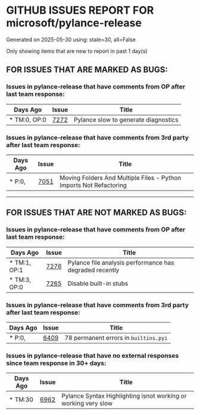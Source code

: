 
# GITHUB ISSUES REPORT FOR microsoft/pylance-release


Generated on 2025-05-30 using: stale=30, all=False


Only showing items that are new to report in past 1 day(s)


## FOR ISSUES THAT ARE MARKED AS BUGS:


### Issues in pylance-release that have comments from OP after last team response:

| Days Ago | Issue | Title |
| --- | --- | --- |
 | \* TM:0, OP:0  |[7272](https://github.com/microsoft/pylance-release/issues/7272 "Pylance slow to generate diagnostics")  |Pylance slow to generate diagnostics |

### Issues in pylance-release that have comments from 3rd party after last team response:

| Days Ago | Issue | Title |
| --- | --- | --- |
 | \* P:0,  |[7051](https://github.com/microsoft/pylance-release/issues/7051 "Moving Folders And Multiple Files - Python Imports Not Refactoring")  |Moving Folders And Multiple Files - Python Imports Not Refactoring |

---

## FOR ISSUES THAT ARE NOT MARKED AS BUGS:


### Issues in pylance-release that have comments from OP after last team response:

| Days Ago | Issue | Title |
| --- | --- | --- |
 | \* TM:1, OP:1  |[7276](https://github.com/microsoft/pylance-release/issues/7276 "Pylance file analysis performance has degraded recently")  |Pylance file analysis performance has degraded recently |
 | \* TM:3, OP:0  |[7265](https://github.com/microsoft/pylance-release/issues/7265 "Disable built-in stubs")  |Disable built-in stubs |

### Issues in pylance-release that have comments from 3rd party after last team response:

| Days Ago | Issue | Title |
| --- | --- | --- |
 | \* P:0,  |[6409](https://github.com/microsoft/pylance-release/issues/6409 "78 permanent errors in `builtins.pyi`")  |78 permanent errors in `builtins.pyi` |

### Issues in pylance-release that have no external responses since team response in 30+ days:

| Days Ago | Issue | Title |
| --- | --- | --- |
 | \* TM:30  |[6962](https://github.com/microsoft/pylance-release/issues/6962 "Pylance Syntax Highlighting isnot working or working very slow")  |Pylance Syntax Highlighting isnot working or working very slow |




















